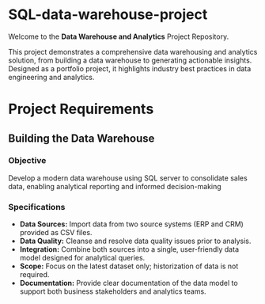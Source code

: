 # SQL-data-warehouse-project
Welcome to the **Data Warehouse and Analytics** Project Repository.

This project demonstrates a comprehensive data warehousing and analytics solution, from building a data warehouse to generating actionable insights. Designed as a portfolio project, it highlights industry best practices in data engineering and analytics.

# Project Requirements
## Building the Data Warehouse
### Objective
Develop a modern data warehouse using SQL server to consolidate sales data, enabling analytical reporting and informed decision-making

### Specifications

- **Data Sources:** Import data from two source systems (ERP and CRM) provided as CSV files.
- **Data Quality:** Cleanse and resolve data quality issues prior to analysis.</li>
- **Integration:** Combine both sources into a single, user-friendly data model designed for analytical queries.
- **Scope:** Focus on the latest dataset only; historization of data is not required.
- **Documentation:** Provide clear documentation of the data model to support both business stakeholders and analytics teams.
